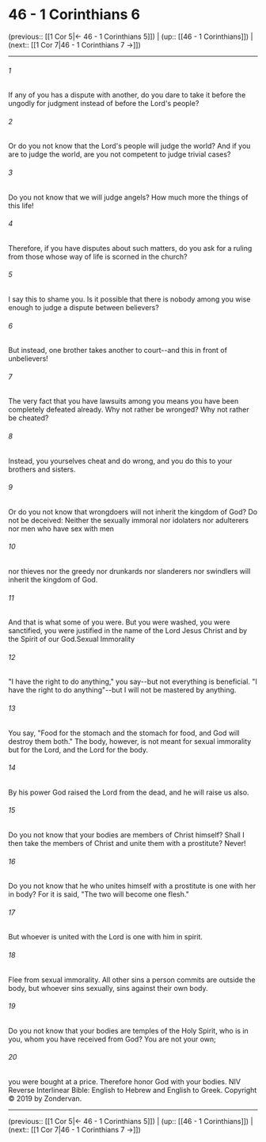 # 46 - 1 Corinthians 6

(previous:: [[1 Cor 5|← 46 - 1 Corinthians 5]]) | (up:: [[46 - 1 Corinthians]]) | (next:: [[1 Cor 7|46 - 1 Corinthians 7 →]])

***


###### 1 
If any of you has a dispute with another, do you dare to take it before the ungodly for judgment instead of before the Lord's people? 

###### 2 
Or do you not know that the Lord's people will judge the world? And if you are to judge the world, are you not competent to judge trivial cases? 

###### 3 
Do you not know that we will judge angels? How much more the things of this life! 

###### 4 
Therefore, if you have disputes about such matters, do you ask for a ruling from those whose way of life is scorned in the church? 

###### 5 
I say this to shame you. Is it possible that there is nobody among you wise enough to judge a dispute between believers? 

###### 6 
But instead, one brother takes another to court--and this in front of unbelievers! 

###### 7 
The very fact that you have lawsuits among you means you have been completely defeated already. Why not rather be wronged? Why not rather be cheated? 

###### 8 
Instead, you yourselves cheat and do wrong, and you do this to your brothers and sisters. 

###### 9 
Or do you not know that wrongdoers will not inherit the kingdom of God? Do not be deceived: Neither the sexually immoral nor idolaters nor adulterers nor men who have sex with men 

###### 10 
nor thieves nor the greedy nor drunkards nor slanderers nor swindlers will inherit the kingdom of God. 

###### 11 
And that is what some of you were. But you were washed, you were sanctified, you were justified in the name of the Lord Jesus Christ and by the Spirit of our God.Sexual Immorality 

###### 12 
"I have the right to do anything," you say--but not everything is beneficial. "I have the right to do anything"--but I will not be mastered by anything. 

###### 13 
You say, "Food for the stomach and the stomach for food, and God will destroy them both." The body, however, is not meant for sexual immorality but for the Lord, and the Lord for the body. 

###### 14 
By his power God raised the Lord from the dead, and he will raise us also. 

###### 15 
Do you not know that your bodies are members of Christ himself? Shall I then take the members of Christ and unite them with a prostitute? Never! 

###### 16 
Do you not know that he who unites himself with a prostitute is one with her in body? For it is said, "The two will become one flesh." 

###### 17 
But whoever is united with the Lord is one with him in spirit. 

###### 18 
Flee from sexual immorality. All other sins a person commits are outside the body, but whoever sins sexually, sins against their own body. 

###### 19 
Do you not know that your bodies are temples of the Holy Spirit, who is in you, whom you have received from God? You are not your own; 

###### 20 
you were bought at a price. Therefore honor God with your bodies. NIV Reverse Interlinear Bible: English to Hebrew and English to Greek. Copyright © 2019 by Zondervan.

***

(previous:: [[1 Cor 5|← 46 - 1 Corinthians 5]]) | (up:: [[46 - 1 Corinthians]]) | (next:: [[1 Cor 7|46 - 1 Corinthians 7 →]])
